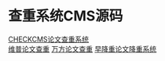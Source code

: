 # 查重系统CMS源码
<a href='https://www.checkcms.com'>CHECKCMS论文查重系统</a><br>
<a href='https://weipu.checkcms.com'>维普论文查重</a>
<a href='https://wanfang.checkcms.com'>万方论文查重</a>
<a href='https://zjchong.checkcms.com'>早降重论文降重系统</a>
